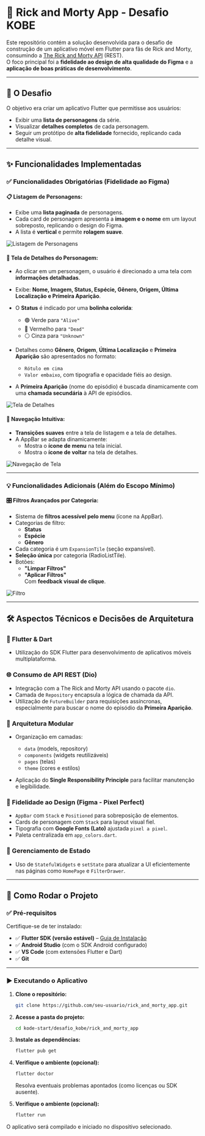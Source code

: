 # 🚀 Rick and Morty App - Desafio KOBE

Este repositório contém a solução desenvolvida para o desafio de construção de um aplicativo móvel em Flutter para fãs de Rick and Morty, consumindo a [The Rick and Morty API](https://rickandmortyapi.com/) (REST).  
O foco principal foi a **fidelidade ao design de alta qualidade do Figma** e a **aplicação de boas práticas de desenvolvimento**.

---

## 🎯 O Desafio

O objetivo era criar um aplicativo Flutter que permitisse aos usuários:

- Exibir uma **lista de personagens** da série.
- Visualizar **detalhes completos** de cada personagem.
- Seguir um protótipo de **alta fidelidade** fornecido, replicando cada detalhe visual.

---

## ✨ Funcionalidades Implementadas

### ✅ Funcionalidades Obrigatórias (Fidelidade ao Figma)

#### 📋 Listagem de Personagens:

- Exibe uma **lista paginada** de personagens.
- Cada card de personagem apresenta a **imagem e o nome** em um layout sobreposto, replicando o design do Figma.
- A lista é **vertical** e permite **rolagem suave**.

![Listagem de Personagens](docs/assets/images/rolagem-ezgif.com-video-to-gif-converter.gif)

#### 👤 Tela de Detalhes do Personagem:

- Ao clicar em um personagem, o usuário é direcionado a uma tela com **informações detalhadas**.
- Exibe: **Nome, Imagem, Status, Espécie, Gênero, Origem, Última Localização e Primeira Aparição**.
- O **Status** é indicado por uma **bolinha colorida**:
  - 🟢 Verde para `"Alive"`
  - 🔴 Vermelho para `"Dead"`
  - ⚪️ Cinza para `"Unknown"`

- Detalhes como **Gênero**, **Origem**, **Última Localização** e **Primeira Aparição** são apresentados no formato:
  - `Rótulo em cima`  
  - `Valor embaixo`, com tipografia e opacidade fiéis ao design.

- A **Primeira Aparição** (nome do episódio) é buscada dinamicamente com uma **chamada secundária** à API de episódios.

![Tela de Detalhes](docs/assets/images/page_detalhes-ezgif.com-video-to-gif-converter.gif)

#### 🔁 Navegação Intuitiva:

- **Transições suaves** entre a tela de listagem e a tela de detalhes.
- A AppBar se adapta dinamicamente:
  - Mostra o **ícone de menu** na tela inicial.
  - Mostra o **ícone de voltar** na tela de detalhes.

![Navegação de Tela](docs/assets/images/movimentao-ezgif.com-video-to-gif-converter.gif)

---

### 💡 Funcionalidades Adicionais (Além do Escopo Mínimo)

#### 🎛️ Filtros Avançados por Categoria:

- Sistema de **filtros acessível pelo menu** (ícone na AppBar).
- Categorias de filtro:
  - **Status**
  - **Espécie**
  - **Gênero**
- Cada categoria é um `ExpansionTile` (seção expansível).
- **Seleção única** por categoria (RadioListTile).
- Botões:
  - **"Limpar Filtros"**
  - **"Aplicar Filtros"**  
  Com **feedback visual de clique**.

![Filtro](docs/assets/images/filtro-ezgif.com-video-to-gif-converter.gif)

---

## 🛠️ Aspectos Técnicos e Decisões de Arquitetura

### 📱 Flutter & Dart

- Utilização do SDK Flutter para desenvolvimento de aplicativos móveis multiplataforma.

### 🌐 Consumo de API REST (Dio)

- Integração com a The Rick and Morty API usando o pacote `dio`.
- Camada de `Repository` encapsula a lógica de chamada da API.
- Utilização de `FutureBuilder` para requisições assíncronas, especialmente para buscar o nome do episódio da **Primeira Aparição**.

### 🧱 Arquitetura Modular

- Organização em camadas:
  - `data` (models, repository)
  - `components` (widgets reutilizáveis)
  - `pages` (telas)
  - `theme` (cores e estilos)

- Aplicação do **Single Responsibility Principle** para facilitar manutenção e legibilidade.

### 🎨 Fidelidade ao Design (Figma - Pixel Perfect)

- `AppBar` com `Stack` e `Positioned` para sobreposição de elementos.
- Cards de personagem com `Stack` para layout visual fiel.
- Tipografia com **Google Fonts (Lato)** ajustada `pixel a pixel`.
- Paleta centralizada em `app_colors.dart`.

### 🧠 Gerenciamento de Estado

- Uso de `StatefulWidgets` e `setState` para atualizar a UI eficientemente nas páginas como `HomePage` e `FilterDrawer`.

---

## 🚀 Como Rodar o Projeto

### ✅ Pré-requisitos

Certifique-se de ter instalado:

- ✅ **Flutter SDK (versão estável)** – [Guia de Instalação](https://docs.flutter.dev/get-started/install)
- ✅ **Android Studio** (com o SDK Android configurado)
- ✅ **VS Code** (com extensões Flutter e Dart)
- ✅ **Git**

---

### ▶️ Executando o Aplicativo

1. **Clone o repositório:**

   ```bash
   git clone https://github.com/seu-usuario/rick_and_morty_app.git
     ```
2. **Acesse a pasta do projeto:**
    ```bash
    cd kode-start/desafio_kobe/rick_and_morty_app
     ```
3. **Instale as dependências:**
    ```bash
    flutter pub get
     ```
4. **Verifique o ambiente (opcional):**
    ```bash
    flutter doctor
     ```
     Resolva eventuais problemas apontados (como licenças ou SDK ausente).
5. **Verifique o ambiente (opcional):**
    ```bash
    flutter run
     ```
O aplicativo será compilado e iniciado no dispositivo selecionado.
